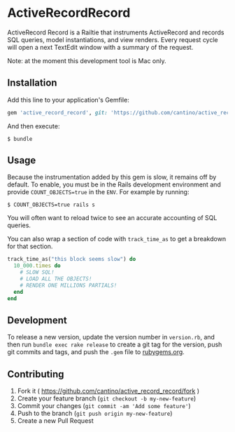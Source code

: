 # ActiveRecordRecord

ActiveRecord Record is a Railtie that instruments ActiveRecord and records SQL queries, model instantiations, and view
renders.  Every request cycle will open a next TextEdit window with a summary of the request.

Note: at the moment this development tool is Mac only.

## Installation

Add this line to your application's Gemfile:

```ruby
gem 'active_record_record', git: 'https://github.com/cantino/active_record_record'
```

And then execute:

    $ bundle

## Usage

Because the instrumentation added by this gem is slow, it remains off by default.  To enable, you must be in the Rails development
environment and provide `COUNT_OBJECTS=true` in the `ENV`.  For example by running:

    $ COUNT_OBJECTS=true rails s

You will often want to reload twice to see an accurate accounting of SQL queries.

You can also wrap a section of code with `track_time_as` to get a breakdown for that section.

```ruby
track_time_as("this block seems slow") do
  10_000.times do
    # SLOW SQL!
    # LOAD ALL THE OBJECTS!
    # RENDER ONE MILLIONS PARTIALS!
  end
end
```

## Development

To release a new version, update the version number in `version.rb`, and then run `bundle exec rake release` to create a git tag for the version, push git commits and tags, and push the `.gem` file to [rubygems.org](https://rubygems.org).

## Contributing

1. Fork it ( https://github.com/cantino/active_record_record/fork )
2. Create your feature branch (`git checkout -b my-new-feature`)
3. Commit your changes (`git commit -am 'Add some feature'`)
4. Push to the branch (`git push origin my-new-feature`)
5. Create a new Pull Request
